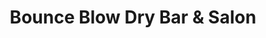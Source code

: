 ---
title: "Bounce Blow Dry Bar & Salon"
url: /clayton/bounce-blow-dry-bar-and-salon/
shop: beauty
---